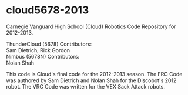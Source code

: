 cloud5678-2013
==============

Carnegie Vanguard High School (Cloud) Robotics 
Code Repository for 2012-2013.

ThunderCloud (5678) Contributors:  
Sam Dietrich, Rick Gordon  
Nimbus (5678N) Contributors:  
Nolan Shah

This code is Cloud's final code for the 2012-2013 season. The FRC Code was authored by Sam Dietrich and Nolan Shah for the Discobot's 2012 robot. The VRC Code was written for the VEX Sack Attack robots.
